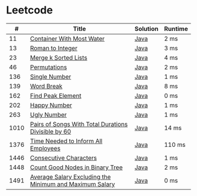 # Leetcode

| # | Title | Solution | Runtime |
|---| ----- | -------- | ------- |
|11|[ Container With Most Water](https://leetcode.com/problems/container-with-most-water/)|[Java](./solutions/11.%20Container%20With%20Most%20Water.java)|2 ms|
|13|[ Roman to Integer](https://leetcode.com/problems/roman-to-integer/)|[Java](./solutions/13.%20Roman%20to%20Integer.java)|3 ms|
|23|[ Merge k Sorted Lists](https://leetcode.com/problems/merge-k-sorted-lists/)|[Java](./solutions/23.%20Merge%20k%20Sorted%20Lists.java)|4 ms|
|46|[ Permutations](https://leetcode.com/problems/permutations/)|[Java](./solutions/46.%20Permutations.java)|2 ms|
|136|[ Single Number](https://leetcode.com/problems/single-number/)|[Java](./solutions/136.%20Single%20Number.java)|1 ms|
|139|[ Word Break](https://leetcode.com/problems/word-break/)|[Java](./solutions/139.%20Word%20Break.java)|8 ms|
|162|[ Find Peak Element](https://leetcode.com/problems/find-peak-element/)|[Java](./solutions/162.%20Find%20Peak%20Element.java)|0 ms|
|202|[ Happy Number](https://leetcode.com/problems/happy-number/)|[Java](./solutions/202.%20Happy%20Number.java)|1 ms|
|263|[ Ugly Number](https://leetcode.com/problems/ugly-number/)|[Java](./solutions/263.%20Ugly%20Number.java)|1 ms|
|1010|[ Pairs of Songs With Total Durations Divisible by 60](https://leetcode.com/problems/pairs-of-songs-with-total-durations-divisible-by-60/)|[Java](./solutions/1010.%20Pairs%20of%20Songs%20With%20Total%20Durations%20Divisible%20by%2060.java)|14 ms|
|1376|[ Time Needed to Inform All Employees](https://leetcode.com/problems/time-needed-to-inform-all-employees/)|[Java](./solutions/1376.%20Time%20Needed%20to%20Inform%20All%20Employees.java)|110 ms|
|1446|[ Consecutive Characters](https://leetcode.com/problems/consecutive-characters/)|[Java](./solutions/1446.%20Consecutive%20Characters.java)|1 ms|
|1448|[ Count Good Nodes in Binary Tree](https://leetcode.com/problems/count-good-nodes-in-binary-tree/)|[Java](./solutions/1448.%20Count%20Good%20Nodes%20in%20Binary%20Tree.java)|2 ms|
|1491|[ Average Salary Excluding the Minimum and Maximum Salary](https://leetcode.com/problems/average-salary-excluding-the-minimum-and-maximum-salary/)|[Java](./solutions/1491.%20Average%20Salary%20Excluding%20the%20Minimum%20and%20Maximum%20Salary.java)|0 ms|
